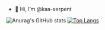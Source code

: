 - 👋 Hi, I’m @kaa-serpent

![Anurag's GitHub stats](https://github-readme-stats.vercel.app/api?username=kaa-serpent&count_private=true)
[![Top Langs](https://github-readme-stats.vercel.app/api/top-langs/?username=kaa-serpent)](https://github.com/anuraghazra/github-readme-stats)

<!---
kaa-serpent/kaa-serpent is a ✨ special ✨ repository because its `README.md` (this file) appears on your GitHub profile.
You can click the Preview link to take a look at your changes.
--->
